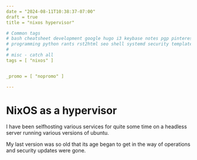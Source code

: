 ```yaml
---
date = "2024-08-11T10:38:37-07:00"
draft = true
title = "nixos hypervisor"

# Common tags
# bash cheatsheet development google hugo i3 keybase notes pgp pinterest
# programming python rants rst2html seo shell systemd security template docker
#
# misc - catch all
tags = [ "nixos" ]


_promo = [ "nopromo" ]

---
```



# NixOS as a hypervisor


I have been selfhosting various services for quite some time on a headless server running various versions of ubuntu.

My last version was so old that its age began to get in the way of operations and security updates were gone.
